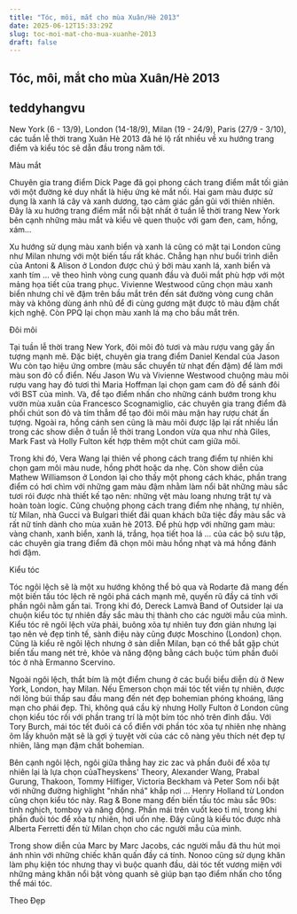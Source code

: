 ```yaml
---
title: "Tóc, môi, mắt cho mùa Xuân/Hè 2013"
date: 2025-06-12T15:33:29Z
slug: toc-moi-mat-cho-mua-xuanhe-2013
draft: false
---
```


## Tóc, môi, mắt cho mùa Xuân/Hè 2013

## teddyhangvu

New York (6 - 13/9), London (14-18/9), Milan (19 - 24/9), Paris (27/9 - 3/10), các tuần lễ thời trang Xuân Hè 2013 đã hé lộ rất nhiều về xu hướng trang điểm và kiểu tóc sẽ dẫn đầu trong năm tới.

Màu mắt

Chuyên gia trang điểm Dick Page đã gọi phong cách trang điểm mắt tối giản với một đường kẻ duy nhất là hiệu ứng kẻ mắt nối. Hai gam màu được sử dụng là xanh lá cây và xanh dương, tạo cảm giác gần gũi với thiên nhiên. Đây là xu hướng trang điểm mắt nổi bật nhất ở tuần lễ thời trang New York bên cạnh những màu mắt và kiểu vẽ quen thuộc với gam đen, cam, hồng, xám... 





Xu hướng sử dụng màu xanh biển và xanh lá cũng có mặt tại London cũng như Milan nhưng với một biến tấu rất khác. Chẳng hạn như buổi trình diễn của Antoni & Alison ở London được chú ý bởi màu xanh lá, xanh biển và xanh tím ... vẽ theo hình vòng cung quanh đầu và đuôi mắt phù hợp với một mảng họa tiết của trang phục. Vivienne Westwood cũng chọn màu xanh biển nhưng chỉ vẽ đậm trên bầu mắt trên đến sát đường vòng cung chân mày và không dùng ánh nhũ để đi cùng gương mặt được tô màu đậm chất kịch nghệ. Còn PPQ lại chọn màu xanh lá mạ cho bầu mắt trên.

Đôi môi

Tại tuần lễ thời trang New York, đôi môi đỏ tươi và màu rượu vang gây ấn tượng mạnh mẽ. Đặc biệt, chuyên gia trang điểm Daniel Kendal của Jason Wu còn tạo hiệu ứng ombre (màu sắc chuyển từ nhạt đến đậm) để làm mới màu son đỏ cổ điển. Nếu Jason Wu và Vivienne Westwood chuộng màu môi rượu vang hay đỏ tươi thì Maria Hoffman lại chọn gam cam đỏ để sánh đôi với BST của mình. Và, để tạo điểm nhấn cho những cánh bướm trong khu vườn mùa xuân của Francesco Scognamiglio, các chuyên gia trang điểm đã phối chút son đỏ và tím thẫm để tạo đôi môi màu mận hay rượu chát ấn tượng. Ngoài ra, hồng cánh sen cũng là màu môi được lặp lại rất nhiều lần trong các show diễn ở tuần lễ thời trang London vừa qua như nhà Giles, Mark Fast và Holly Fulton kết hợp thêm một chút cam giữa môi.





Trong khi đó, Vera Wang lại thiên về phong cách trang điểm tự nhiên khi chọn gam môi màu nude, hồng phớt hoặc da nhẹ. Còn show diễn của Mathew Williamson ở London lại cho thấy một phong cách khác, phần trang điểm có hơi chìm với những gam màu đậm nhằm làm nổi bât những màu sắc tươi rói được nhà thiết kế tạo nên: những vệt màu loang nhưng trật tự và hoàn toàn logic. Cũng chuộng phong cách trang điểm nhẹ nhàng, tự nhiên, từ Milan, nhà Gucci và Bulgari thiết đãi quan khách bữa tiệc đầy màu sắc và rất nữ tính dành cho mùa xuân hè 2013. Để phù hợp với những gam màu: vàng chanh, xanh biển, xanh lá, trắng, họa tiết hoa lá ... của các bộ sưu tập, các chuyên gia trang điểm đã chọn môi màu hồng nhạt và má hồng đánh hơi đậm.





Kiểu tóc


Tóc ngôi lệch sẽ là một xu hướng không thể bỏ qua và Rodarte đã mang đến một biến tấu tóc lệch rẽ ngôi phá cách mạnh mẽ, quyến rũ đầy cá tính với phần ngôi nằm gần tai. Trong khi đó, Dereck Lamvà Band of Outsider lại ưa chuộn kiểu tóc tự nhiên đầy sắc màu thị thành cho các người mẫu của mình. Kiểu tóc rẽ ngôi lệch vừa phải, buông xõa tự nhiên tuy đơn giản nhưng lại tạo nên vẻ đẹp tinh tế, sành điệu này cũng được Moschino (London) chọn. Cũng là kiểu rẽ ngôi lệch nhưng ở sàn diễn Milan, bạn có thể bắt gặp chút biến tấu mang nét trẻ, khỏe và năng động bằng cách buộc túm phần đuôi tóc ở nhà Ermanno Scervino.





Ngoài ngôi lệch, thắt bím là một điểm chung ở các buổi biểu diễn dù ở New York, London, hay Milan. Nếu Emerson chọn mái tóc tết viền tự nhiên, được nới lỏng búi thấp sau đầu mang đến nét đẹp bohemian phóng khoáng, lãng mạn cho phái đẹp. Thì, không quá cầu kỳ nhưng Holly Fulton ở London cũng chọn kiểu tóc rối với phần trang trí là một bím tóc nhỏ trên đỉnh đầu. Với Tory Burch, mái tóc tết đuôi cá cổ điển với phần tóc xõa tự nhiên nhẹ nhàng ôm lấy khuôn mặt sẽ là gợi ý tuyệt vời của các cô nàng yêu thích nét đẹp tự nhiên, lãng mạn đậm chất bohemian.





Bên cạnh ngôi lệch, ngôi giữa thẳng hay zic zac và phần đuôi để xõa tự nhiên lại là lựa chọn củaTheyskens' Theory, Alexander Wang, Prabal Gurung, Thakoon, Tommy Hilfiger, Victoria Beckham và Peter Som nổi bật với những đường highlight "nhấn nhá" khắp nơi ... Henry Holland từ London cũng chọn kiểu tóc này. Rag & Bone mang đến biến tấu tóc màu sắc 90s: tinh nghịch, tomboy và năng động. Phần mái trên vuốt keo tỉ mỉ, trong khi phần đuôi tóc để xõa tự nhiên, hơi uốn nhẹ. Đây cũng là kiểu tóc được nhà Alberta Ferretti đến từ Milan chọn cho các người mẫu của mình.



Trong show diễn của Marc by Marc Jacobs, các người mẫu đã thu hút mọi ánh nhìn với những chiếc khăn quấn đầy cá tính. Nonoo cũng sử dụng khăn làm phụ kiện tóc nhưng thay vì buộc quanh đầu, dải tóc tết vương miện với những mảng khăn nổi bật vòng quanh sẽ giúp bạn tạo điểm nhấn cho tổng thể mái tóc. 
 
Theo Đẹp